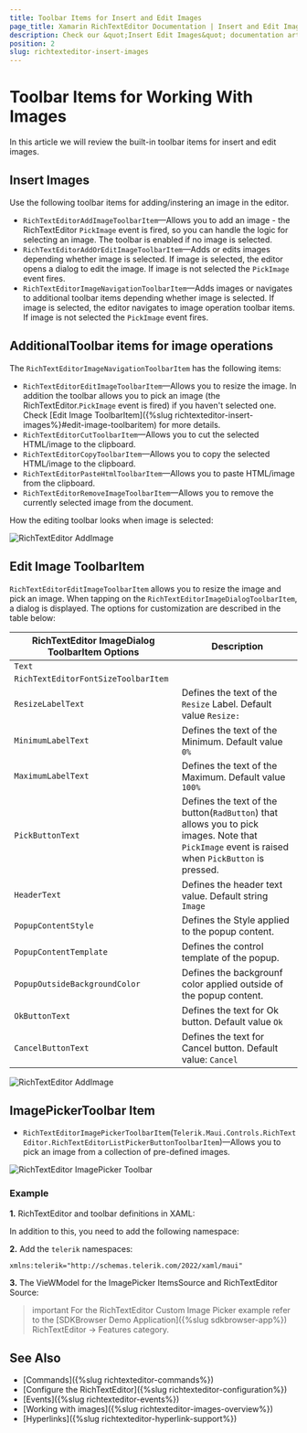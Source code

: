 ```yaml
---
title: Toolbar Items for Insert and Edit Images
page_title: Xamarin RichTextEditor Documentation | Insert and Edit Images
description: Check our &quot;Insert Edit Images&quot; documentation article for Telerik RichTextEditor for Xamarin control.
position: 2
slug: richtexteditor-insert-images
---
```


# Toolbar Items for Working With Images

In this article we will review the built-in toolbar items for insert and edit images.

## Insert Images

Use the following toolbar items for adding/instering an image in the editor. 

* `RichTextEditorAddImageToolbarItem`&mdash;Allows you to add an image - the RichTextEditor `PickImage` event is fired, so you can handle the logic for selecting an image. The toolbar is enabled if no image is selected.
* `RichTextEditorAddOrEditImageToolbarItem`&mdash;Adds or edits images depending whether image is selected. If image is selected, the editor opens a dialog to edit the image. If image is not selected the `PickImage` event fires.
* `RichTextEditorImageNavigationToolbarItem`&mdash;Adds images or navigates to additional toolbar items depending whether image is selected. If image is selected, the editor navigates to image operation toolbar items. If image is not selected the `PickImage` event fires.

## AdditionalToolbar items for image operations

The `RichTextEditorImageNavigationToolbarItem` has the following items: 

* `RichTextEditorEditImageToolbarItem`&mdash;Allows you to resize the image. In addition the toolbar allows you to pick an image (the RichTextEditor.`PickImage` event is fired) if you haven't selected one. Check [Edit Image ToolbarItem]({%slug richtexteditor-insert-images%}#edit-image-toolbaritem) for more details.
* `RichTextEditorCutToolbarItem`&mdash;Allows you to cut the selected HTML/image to the clipboard.
* `RichTextEditorCopyToolbarItem`&mdash;Allows you to copy the selected HTML/image to the clipboard. 
* `RichTextEditorPasteHtmlToolbarItem`&mdash;Allows you to paste HTML/image from the clipboard.
* `RichTextEditorRemoveImageToolbarItem`&mdash;Allows you to remove the currently selected image from the document.

How the editing toolbar looks when image is selected: 

![RichTextEditor AddImage](../images/rte-edit-image-toolbar-items.png)

## Edit Image ToolbarItem

`RichTextEditorEditImageToolbarItem` allows you to resize the image and pick an image. When tapping on the `RichTextEditorImageDialogToolbarItem`, a dialog is displayed. The options for customization are described in the table below:

| RichTextEditor ImageDialog ToolbarItem Options | Description |
| ------------- | --------------- |
| `Text` |  |
| `RichTextEditorFontSizeToolbarItem` |  |
| `ResizeLabelText` | Defines the text of the `Resize` Label. Default value `Resize:` |
| `MinimumLabelText` | Defines the text of the Minimum. Default value `0%` |
| `MaximumLabelText` | Defines the text of the Maximum. Default value `100%` |
| `PickButtonText` | Defines the text of the button(`RadButton`) that allows you to pick images. Note that `PickImage` event is raised when `PickButton` is pressed. |
| `HeaderText` | Defines the header text value. Default string `Image` |
| `PopupContentStyle` | Defines the Style applied to the popup content. |
| `PopupContentTemplate` | Defines  the control template of the popup. |
| `PopupOutsideBackgroundColor` | Defines the backgrounf color applied outside of the popup content. |
| `OkButtonText` | Defines the text for Ok button. Default value `Ok` |
| `CancelButtonText` | Defines the text for Cancel button. Default value: `Cancel` |

![RichTextEditor AddImage](../images/edit-image-popup.png)

## ImagePickerToolbar Item

* `RichTextEditorImagePickerToolbarItem`(`Telerik.Maui.Controls.RichTextEditor.RichTextEditorListPickerButtonToolbarItem`)&mdash;Allows you to pick an image from a collection of pre-defined images.

![RichTextEditor ImagePicker Toolbar](../images/imagepicker-toolbar-item.png)

### Example

**1.** RichTextEditor and toolbar definitions in XAML:

<snippet id='richtexteditor-custom-image-picker' />

In addition to this, you need to add the following namespace:

**2.** Add the `telerik` namespaces:

```XAML
xmlns:telerik="http://schemas.telerik.com/2022/xaml/maui"
```

**3.** The VieWModel for the ImagePicker ItemsSource and RichTextEditor Source:

<snippet id='richtexteditor-customimage-viewmodel' />

>important For the RichTextEditor Custom Image Picker example refer to the [SDKBrowser Demo Application]({%slug sdkbrowser-app%}) RichTextEditor -> Features category.

## See Also

- [Commands]({%slug richtexteditor-commands%})
- [Configure the RichTextEditor]({%slug richtexteditor-configuration%})
- [Events]({%slug richtexteditor-events%})
- [Working with images]({%slug richtexteditor-images-overview%})
- [Hyperlinks]({%slug richtexteditor-hyperlink-support%})